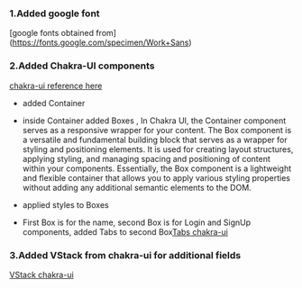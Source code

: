 ### 1.Added google font

[google fonts obtained from] (https://fonts.google.com/specimen/Work+Sans)

### 2.Added Chakra-UI components

[chakra-ui reference here](https://chakra-ui.com/getting-started)

- added Container
- inside Container added Boxes ,
  In Chakra UI, the Container component serves as a responsive wrapper for your content.
  The Box component is a versatile and fundamental building block that serves as a wrapper for styling and positioning elements. It is used for creating layout structures, applying styling, and managing spacing and positioning of content within your components. Essentially, the Box component is a lightweight and flexible container that allows you to apply various styling properties without adding any additional semantic elements to the DOM.

- applied styles to Boxes
- First Box is for the name, second Box is for Login and SignUp components, added Tabs to second Box[Tabs chakra-ui](https://chakra-ui.com/docs/components/tabs/usage)

### 3.Added VStack from chakra-ui for additional fields

[VStack chakra-ui](https://chakra-ui.com/docs/components/stack/usage)
